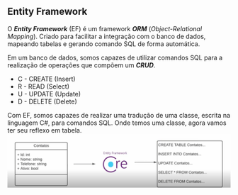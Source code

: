 ## Entity Framework

O ***Entity Framework*** (EF) é um framework ***ORM*** (*Object-Relational Mapping*). Criado para facilitar a integração com o banco de dados, mapeando tabelas e gerando comando SQL de forma automática.

Em um banco de dados, somos capazes de utilizar comandos SQL para a realização de operações que compõem um ***CRUD***.
- C - CREATE (Insert)
- R - READ (Select)
- U - UPDATE (Update)
- D - DELETE (Delete)

Com EF, somos capazes de realizar uma tradução de uma classe, escrita na linguagem C#, para comandos SQL. Onde temos uma classe, agora vamos ter seu reflexo em tabela.
![](Images/Pasted%20image%2020250821203433.png)